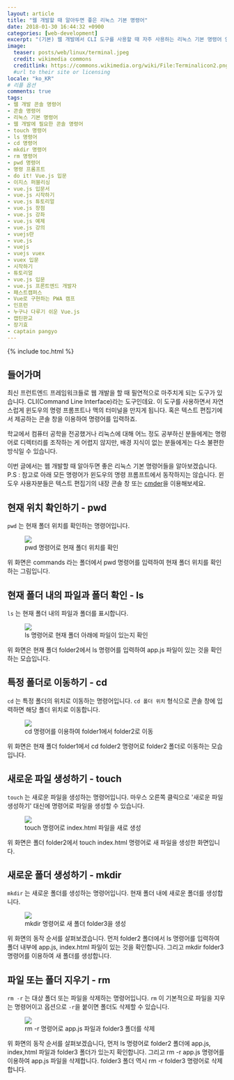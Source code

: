 ```yaml
---
layout: article
title: "웹 개발할 때 알아두면 좋은 리눅스 기본 명령어"
date: 2018-01-30 16:44:32 +0900
categories: [web-development]
excerpt: "(기본) 웹 개발에서 CLI 도구를 사용할 때 자주 사용하는 리눅스 기본 명령어 안내. pwd, touch, ls, rm, cd 등"
image:
  teaser: posts/web/linux/terminal.jpeg
  credit: wikimedia commons
  creditlink: https://commons.wikimedia.org/wiki/File:Terminalicon2.png
  #url to their site or licensing
locale: "ko_KR"
# 리플 옵션
comments: true
tags:
- 웹 개발 콘솔 명령어
- 콘솔 명령어
- 리눅스 기본 명령어
- 웹 개발에 필요한 콘솔 명령어
- touch 명령어
- ls 명령어
- cd 명령어
- mkdir 명령어
- rm 명령어
- pwd 명령어
- 명령 프롬프트
- do it! Vue.js 입문
- 이지스 퍼블리싱
- vue.js 입문서
- vue.js 시작하기
- vue.js 튜토리얼
- vue.js 장점
- vue.js 강좌
- vue.js 예제
- vue.js 강의
- vuejs란
- vue.js
- vuejs
- vuejs vuex
- vuex 입문
- 시작하기
- 튜토리얼
- vue.js 입문
- vue.js 프론트엔드 개발자
- 패스트캠퍼스
- Vue로 구현하는 PWA 캠프
- 인프런
- 누구나 다루기 쉬운 Vue.js
- 캡틴판교
- 장기효
- captain pangyo
---
```

{% include toc.html %}

## 들어가며
최신 프런트엔드 프레임워크들로 웹 개발을 할 때 필연적으로 마주치게 되는 도구가 있습니다.
CLI(Command Line Interface)라는 도구인데요. 이 도구를 사용하면서 자연스럽게 윈도우의 명령 프롬프트나
맥의 터미널을 만지게 됩니다. 혹은 텍스트 편집기에서 제공하는 콘솔 창을 이용하여 명령어를 입력하죠.

학교에서 컴퓨터 공학을 전공했거나 리눅스에 대해 어느 정도 공부하신 분들에게는
명령어로 디렉터리를 조작하는 게 어렵지 않지만, 배경 지식이 없는 분들에게는
다소 불편한 방식일 수 있습니다.

이번 글에서는 웹 개발할 때 알아두면 좋은 리눅스 기본 명령어들을 알아보겠습니다.<br>
P.S : 참고로 아래 모든 명령어가 윈도우의 명령 프롬프트에서 동작하지는 않습니다.
윈도우 사용자분들은 텍스트 편집기의 내장 콘솔 창 또는 [cmder](http://cmder.net/)을 이용해보세요.

## 현재 위치 확인하기 - pwd
`pwd` 는 현재 폴더 위치를 확인하는 명령어입니다.
<figure>
	<img src="{{ site.url }}/images/posts/web/linux/commands/pwd.gif">
	<figcaption>pwd 명령어로 현재 폴더 위치를 확인</figcaption>
</figure>
위 화면은 commands 라는 폴더에서 pwd 명령어를 입력하여 현재 폴더 위치를 확인하는 그림입니다.

## 현재 폴더 내의 파일과 폴더 확인 - ls
`ls` 는 현재 폴더 내의 파일과 폴더를 표시합니다.
<figure>
	<img src="{{ site.url }}/images/posts/web/linux/commands/ls.gif">
	<figcaption>ls 명령어로 현재 폴더 아래에 파일이 있는지 확인</figcaption>
</figure>
위 화면은 현재 폴더 folder2에서 ls 명령어를 입력하여 app.js 파일이 있는 것을 확인하는 모습입니다.

## 특정 폴더로 이동하기 - cd
`cd` 는 특정 폴더의 위치로 이동하는 명령어입니다. `cd 폴더 위치` 형식으로 콘솔 창에 입력하면 해당 폴더 위치로 이동합니다.
<figure>
	<img src="{{ site.url }}/images/posts/web/linux/commands/cd.gif">
	<figcaption>cd 명령어를 이용하여 folder1에서 folder2로 이동</figcaption>
</figure>
위 화면은 현재 폴더 folder1에서 cd folder2 명령어로 folder2 폴더로 이동하는 모습입니다.

## 새로운 파일 생성하기 - touch
`touch` 는 새로운 파일을 생성하는 명령어입니다. 마우스 오른쪽 클릭으로 '새로운 파일 생성하기' 대신에 명령어로 파일을 생성할 수 있습니다.
<figure>
	<img src="{{ site.url }}/images/posts/web/linux/commands/touch.gif">
	<figcaption>touch 명령어로 index.html 파일을 새로 생성</figcaption>
</figure>
위 화면은 폴더 folder2에서 touch index.html 명령어로 새 파일을 생성한 화면입니다.

## 새로운 폴더 생성하기 - mkdir
`mkdir` 는 새로운 폴더를 생성하는 명령어입니다. 현재 폴더 내에 새로운 폴더를 생성합니다.
<figure>
	<img src="{{ site.url }}/images/posts/web/linux/commands/mkdir.gif">
	<figcaption>mkdir 명령어로 새 폴더 folder3을 생성</figcaption>
</figure>
위 화면의 동작 순서를 살펴보겠습니다. 먼저 folder2 폴더에서 ls 명령어를 입력하여 폴더 내부에 app.js, index.html 파일이 있는 것을 확인합니다.
그리고 mkdir folder3 명령어를 이용하여 새 폴더를 생성합니다.

## 파일 또는 폴더 지우기 - rm
`rm -r` 는 대상 폴더 또는 파일을 삭제하는 명령어입니다. `rm` 이 기본적으로 파일을 지우는 명령어이고 옵션으로 `-r`을 붙이면 폴더도 삭제할 수 있습니다.
<figure>
	<img src="{{ site.url }}/images/posts/web/linux/commands/rm.gif">
	<figcaption>rm -r 명령어로 app.js 파일과 folder3 폴더를 삭제</figcaption>
</figure>
위 화면의 동작 순서를 살펴보겠습니다,
먼저 ls 명령어로 folder2 폴더에 app.js, index,html 파일과 folder3 폴더가 있는지 확인합니다.
그리고 rm -r app.js 명령어를 이용하여 app.js 파일을 삭제합니다. folder3 폴더 역시 rm -r folder3 명령어로 삭제합니다.
